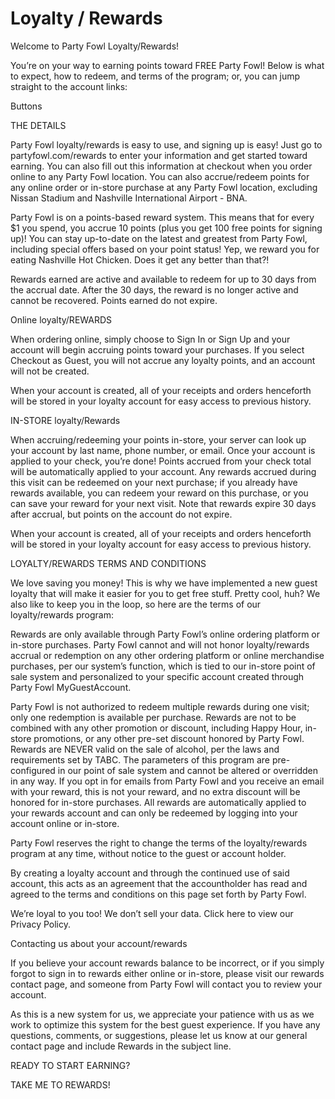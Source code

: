 #  Loyalty / Rewards
Welcome to Party Fowl Loyalty/Rewards!

You’re on your way to earning points toward FREE Party Fowl! Below is what to expect, how to redeem, and terms of the program; or, you can jump straight to the account links:

Buttons

THE DETAILS

Party Fowl loyalty/rewards is easy to use, and signing up is easy! Just go to partyfowl.com/rewards to enter your information and get started toward earning. You can also fill out this information at checkout when you order online to any Party Fowl location. You can also accrue/redeem points for any online order or in-store purchase at any Party Fowl location, excluding Nissan Stadium and Nashville International Airport - BNA.

Party Fowl is on a points-based reward system. This means that for every $1 you spend, you accrue 10 points (plus you get 100 free points for signing up)! You can stay up-to-date on the latest and greatest from Party Fowl, including special offers based on your point status! Yep, we reward you for eating Nashville Hot Chicken. Does it get any better than that?!

Rewards earned are active and available to redeem for up to 30 days from the accrual date. After the 30 days, the reward is no longer active and cannot be recovered. Points earned do not expire.

Online loyalty/REWARDS

When ordering online, simply choose to Sign In or Sign Up and your account will begin accruing points toward your purchases. If you select Checkout as Guest, you will not accrue any loyalty points, and an account will not be created.

When your account is created, all of your receipts and orders henceforth will be stored in your loyalty account for easy access to previous history.

IN-STORE loyalty/Rewards

When accruing/redeeming your points in-store, your server can look up your account by last name, phone number, or email. Once your account is applied to your check, you’re done! Points accrued from your check total will be automatically applied to your account. Any rewards accrued during this visit can be redeemed on your next purchase; if you already have rewards available, you can redeem your reward on this purchase, or you can save your reward for your next visit. Note that rewards expire 30 days after accrual, but points on the account do not expire.

When your account is created, all of your receipts and orders henceforth will be stored in your loyalty account for easy access to previous history.

LOYALTY/REWARDS TERMS AND CONDITIONS

We love saving you money! This is why we have implemented a new guest loyalty that will make it easier for you to get free stuff. Pretty cool, huh? We also like to keep you in the loop, so here are the terms of our loyalty/rewards program:

Rewards are only available through Party Fowl’s online ordering platform or in-store purchases. Party Fowl cannot and will not honor loyalty/rewards accrual or redemption on any other ordering platform or online merchandise purchases, per our system’s function, which is tied to our in-store point of sale system and personalized to your specific account created through Party Fowl MyGuestAccount.

Party Fowl is not authorized to redeem multiple rewards during one visit; only one redemption is available per purchase. Rewards are not to be combined with any other promotion or discount, including Happy Hour, in-store promotions, or any other pre-set discount honored by Party Fowl. Rewards are NEVER valid on the sale of alcohol, per the laws and requirements set by TABC. The parameters of this program are pre-configured in our point of sale system and cannot be altered or overridden in any way. If you opt in for emails from Party Fowl and you receive an email with your reward, this is not your reward, and no extra discount will be honored for in-store purchases. All rewards are automatically applied to your rewards account and can only be redeemed by logging into your account online or in-store.

Party Fowl reserves the right to change the terms of the loyalty/rewards program at any time, without notice to the guest or account holder.

By creating a loyalty account and through the continued use of said account, this acts as an agreement that the accountholder has read and agreed to the terms and conditions on this page set forth by Party Fowl.

We’re loyal to you too! We don’t sell your data. Click here to view our Privacy Policy.

Contacting us about your account/rewards

If you believe your account rewards balance to be incorrect, or if you simply forgot to sign in to rewards either online or in-store, please visit our rewards contact page, and someone from Party Fowl will contact you to review your account.

As this is a new system for us, we appreciate your patience with us as we work to optimize this system for the best guest experience. If you have any questions, comments, or suggestions, please let us know at our general contact page and include Rewards in the subject line.

READY TO START EARNING?

TAKE ME TO REWARDS!
